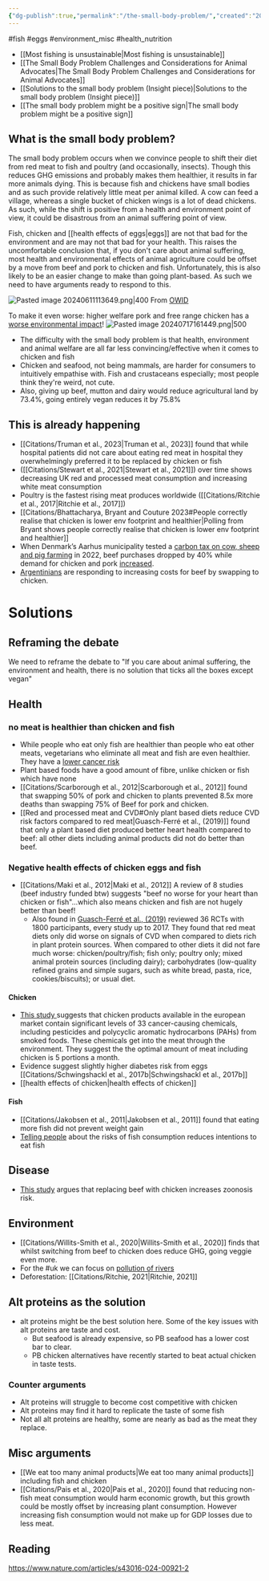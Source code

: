 ```yaml
---
{"dg-publish":true,"permalink":"/the-small-body-problem/","created":"2024-03-19T14:21:15.000+00:00","updated":"2025-09-29T00:30:51.280+01:00"}
---
```


#fish #eggs #environment_misc #health_nutrition 

- [[Most fishing is unsustainable\|Most fishing is unsustainable]]
- [[The Small Body Problem Challenges and Considerations for Animal Advocates\|The Small Body Problem Challenges and Considerations for Animal Advocates]]
- [[Solutions to the small body problem (Insight piece)\|Solutions to the small body problem (Insight piece)]]
- [[The small body problem might be a positive sign\|The small body problem might be a positive sign]] 

## What is the small body problem?
The small body problem occurs when we convince people to shift their diet from red meat to fish and poultry (and occasionally, insects). Though this reduces GHG emissions and probably makes them healthier, it results in far more animals dying. This is because fish and chickens have small bodies and as such provide relatively little meat per animal killed. A cow can feed a village, whereas a single bucket of chicken wings is a lot of dead chickens. As such, while the shift is positive from a health and environment point of view, it could be disastrous from an animal suffering point of view.

Fish, chicken and [[health effects of eggs\|eggs]] are not that bad for the environment and are may not that bad for your health. This raises the uncomfortable conclusion that, if you don't care about animal suffering, most health and environmental effects of animal agriculture could be offset by a move from beef and pork to chicken and fish. Unfortunately, this is also likely to be an easier change to make than going plant-based. As such we need to have arguments ready to respond to this.


![Pasted image 20240611113649.png|400](/img/user/Pasted%20image%2020240611113649.png)
From [OWID](https://ourworldindata.org/what-are-the-trade-offs-between-animal-welfare-and-the-environmental-impact-of-meat)

To make it even worse: higher welfare pork and free range chicken has a [worse environmental impact](https://ourworldindata.org/what-are-the-trade-offs-between-animal-welfare-and-the-environmental-impact-of-meat)!
![Pasted image 20240717161449.png|500](/img/user/Pasted%20image%2020240717161449.png)

- The difficulty with the small body problem is that health, environment and animal welfare are all far less convincing/effective when it comes to chicken and fish
- Chicken and seafood, not being mammals, are harder for consumers to intuitively empathise with. Fish and crustaceans especially; most people think they're weird, not cute.
- Also, giving up beef, mutton and dairy would reduce agricultural land by 73.4%, going entirely vegan reduces it by 75.8%

## This is already happening
- [[Citations/Truman et al., 2023\|Truman et al., 2023]] found that while hospital patients did not care about eating red meat in hospital they overwhelmingly preferred it to be replaced by chicken or fish
- ([[Citations/Stewart et al., 2021\|Stewart et al., 2021]]) over time shows decreasing UK red and processed meat consumption and increasing white meat consumption
- Poultry is the fastest rising meat produces worldwide ([[Citations/Ritchie et al., 2017\|Ritchie et al., 2017]])
- [[Citations/Bhattacharya, Bryant and Couture 2023#People correctly realise that chicken is lower env footprint and healthier\|Polling from Bryant shows people correctly realise that chicken is lower env footprint and healthier]]
- When Denmark’s Aarhus municipality tested a [carbon tax on cow, sheep and pig farming](https://pub.norden.org/nord2024-007/4-policy-instruments-for-changing-eating-habits.html#:~:text=In%202022%2C%20Aarhus%20Municipality%20in%20Denmark%20implemented%20an%20internal%20climate%20tax%20on%20their%20procurement%20of%20high%20CO2%20emitting%20food%20items.) in 2022, beef purchases dropped by 40% while demand for chicken and pork [increased](https://www.airclim.org/acidnews/green-governance-innovation-curbs-climate-impact-public-canteens).
- [Argentinians](https://www.reuters.com/world/americas/chicken-rules-roost-pinched-argentines-eat-less-pricey-beef-2025-01-27/) are responding to increasing costs for beef by swapping to chicken.

# Solutions
## Reframing the debate
We need to reframe the debate to "If you care about animal suffering, the environment and health, there is no solution that ticks all the boxes except vegan"

## Health

### no meat is healthier than chicken and fish
- While people who eat only fish are healthier than people who eat other meats, vegetarians who eliminate all meat and fish are even healthier. They have a [lower cancer risk](https://link.springer.com/article/10.1186/s12916-022-02256-w)
- Plant based foods have a good amount of fibre, unlike chicken or fish which have none
- [[Citations/Scarborough et al., 2012\|Scarborough et al., 2012]] found that swapping 50% of pork and chicken to plants prevented 8.5x more deaths than swapping 75% of Beef for pork and chicken.
- [[Red and processed meat and CVD#Only plant based diets reduce CVD risk factors compared to red meat\|Guasch-Ferré et al., (2019)]] found that only a plant based diet produced better heart health compared to beef: all other diets including animal products did not do better than beef.

### Negative health effects of chicken eggs and fish
- [[Citations/Maki et al., 2012\|Maki et al., 2012]] A review of 8 studies (beef industry funded btw) suggests "beef no worse for your heart than chicken or fish"...which also means chicken and fish are not hugely better than beef!
	- Also found in [Guasch-Ferré et al., (2019)](https://pubmed.ncbi.nlm.nih.gov/30958719/) reviewed 36 RCTs with 1800 participants, every study up to 2017. They found that red meat diets only did worse on signals of CVD when compared to diets rich in plant protein sources. When compared to other diets it did not fare much worse: chicken/poultry/fish; fish only; poultry only; mixed animal protein sources (including dairy); carbohydrates (low-quality refined grains and simple sugars, such as white bread, pasta, rice, cookies/biscuits); or usual diet.
#### Chicken
- [This study ](https://www.sciencedirect.com/science/article/abs/pii/S0048969715001308)suggests that chicken products available in the european market contain significant levels of 33 cancer-causing chemicals, including pesticides and polycyclic aromatic hydrocarbons (PAHs) from smoked foods. These chemicals get into the meat through the environment. They suggest the the optimal amount of meat including chicken is 5 portions a month.
- Evidence suggest slightly higher diabetes risk from eggs [[Citations/Schwingshackl et al., 2017b\|Schwingshackl et al., 2017b]] 
- [[health effects of chicken\|health effects of chicken]]
#### Fish
- [[Citations/Jakobsen et al., 2011\|Jakobsen et al., 2011]] found that eating more fish did not prevent weight gain
- [Telling people](https://onlinelibrary.wiley.com/doi/abs/10.1111/j.1539-6924.2008.01075.x) about the risks of fish consumption reduces intentions to eat fish

## Disease
- [This study](https://www.science.org/doi/10.1126/sciadv.add6681) argues that replacing beef with chicken increases zoonosis risk.
## Environment
- [[Citations/Willits-Smith et al., 2020\|Willits-Smith et al., 2020]] finds that whilst switching from beef to chicken does reduce GHG, going veggie even more.
- For the #uk we can focus on [pollution of rivers](https://www.theguardian.com/environment/2023/may/30/river-wye-has-health-status-downgraded-by-natural-england-after-wildlife-assessment)
- Deforestation: [[Citations/Ritchie, 2021\|Ritchie, 2021]]

## Alt proteins as the solution
- alt proteins might be the best solution here. Some of the key issues with alt proteins are taste and cost. 
	- But seafood is already expensive, so PB seafood has a lower cost bar to clear. 
	- PB chicken alternatives have recently started to beat actual chicken in taste tests.
### Counter arguments
- Alt proteins will struggle to become cost competitive with chicken
- Alt proteins may find it hard to replicate the taste of some fish
- Not all alt proteins are healthy, some are nearly as bad as the meat they replace.
## Misc arguments
- [[We eat too many animal products\|We eat too many animal products]] including fish and chicken
- [[Citations/Pais et al., 2020\|Pais et al., 2020]] found that reducing non-fish meat consumption would harm economic growth, but this growth could be mostly offset by increasing plant consumption. However increasing fish consumption would not make up for GDP losses due to less meat.

## Reading
https://www.nature.com/articles/s43016-024-00921-2
